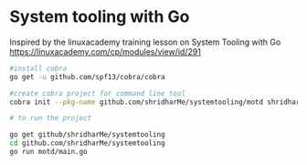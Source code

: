 # System tooling with Go
Inspired by the linuxacademy training lesson on System Tooling with Go
https://linuxacademy.com/cp/modules/view/id/291

```sh 
#install cobra
go get -u github.com/spf13/cobra/cobra

#create cobra project for command line tool
cobra init --pkg-name github.com/shridharMe/systemtooling/motd shridharMe/systemtooling/motd

# to run the project

go get github/shridharMe/systemtooling
cd github.com/shridharMe/systemtooling
go run motd/main.go

```
